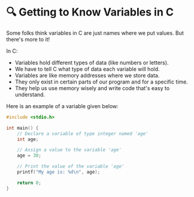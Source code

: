 
# 🔍 Getting to Know Variables in C

Some folks think variables in C are just names where we put values. But there's more to it!

In C:

- Variables hold different types of data (like numbers or letters).
- We have to tell C what type of data each variable will hold.
- Variables are like memory addresses where we store data.
- They only exist in certain parts of our program and for a specific time.
- They help us use memory wisely and write code that's easy to understand.

Here is an example of a variable given below:

```c
#include <stdio.h>

int main() {
    // Declare a variable of type integer named 'age'
    int age;

    // Assign a value to the variable 'age'
    age = 30;

    // Print the value of the variable 'age'
    printf("My age is: %d\n", age);

    return 0;
}
